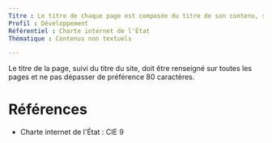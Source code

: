 ```yaml
---
Titre : Le titre de chaque page est composée du titre de son contenu, suivi du nom du site.
Profil : Développement
Référentiel : Charte internet de l'État
Thématique : Contenus non textuels

---
```

Le titre de la page, suivi du titre du site, doit être renseigné sur toutes les pages et ne pas dépasser de préférence 80 caractères.

# Références

*   Charte internet de l'État : CIE 9
